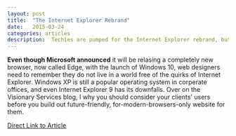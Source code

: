 ```yaml
---
layout: post
title:  "The Internet Explorer Rebrand"
date:   2015-03-24
categories: articles
description:  Techies are pumped for the Internet Explorer rebrand, but older browser quirks cannot be forgotten.
---
```

<b>Even though Microsoft announced</b> it will be relasing a completely new browser, now called Edge, with the launch of Windows 10, web designers need to remember they do not live in a world free of the quirks of Internet Explorer. Windows XP is still a popular operating system in corperate offices, and even Internet Explorer 9 has its downfalls. Over on the Visionary Services blog, I why you should consider your clients' users before you build out future-friendly, for-modern-browsers-only website for them.

[Direct Link to Article](http://www.visionary.com/web-design-news/ie-rebrand-web-design.html)